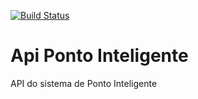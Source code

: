 [![Build Status](https://travis-ci.org/libelola/ponto-inteligente.svg?branch=main)](https://travis-ci.org/libelola/ponto-inteligente)
# Api Ponto Inteligente
API do sistema de Ponto Inteligente

